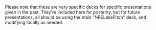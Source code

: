 Please note that these are very specific decks for specific presentations given in the past.
They're included here for posterity, but for future presentations, all should be using the main
"NRELabsPitch" deck, and modifying locally as needed.